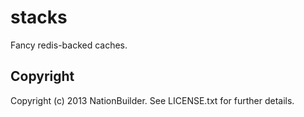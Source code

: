 # stacks

Fancy redis-backed caches.

## Copyright

Copyright (c) 2013 NationBuilder. See LICENSE.txt for
further details.
